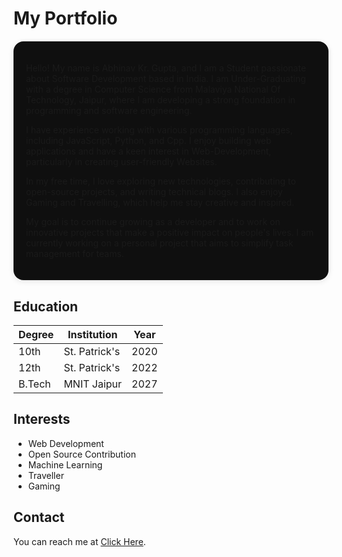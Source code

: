 # My Portfolio
<div style="background-color: #0f0f0f; border-radius: 16px; padding: 20px; margin: 20px 0; box-shadow: 0 2px 10px rgba(0, 0, 0, 0.1);">

Hello! My name is Abhinav Kr. Gupta, and I am a Student passionate about Software Development based in India. I am Under-Graduating with a degree in Computer Science from Malaviya National Of Technology, Jaipur, where I am developing a strong foundation in programming and software engineering.

I have experience working with various programming languages, including JavaScript, Python, and Cpp. I enjoy building web applications and have a keen interest in Web-Development, particularly in creating user-friendly Websites.

In my free time, I love exploring new technologies, contributing to open-source projects, and writing technical blogs. I also enjoy Gaming and Travelling, which help me stay creative and inspired.

My goal is to continue growing as a developer and to work on innovative projects that make a positive impact on people's lives. I am currently working on a personal project that aims to simplify task management for teams.
</div>



## Education

| Degree | Institution       | Year |
|--------|------------------|------ |
| 10th   | St. Patrick's    | 2020  |
| 12th   | St. Patrick's    | 2022  |
| B.Tech | MNIT Jaipur      | 2027  |


## Interests
- Web Development
- Open Source Contribution
- Machine Learning
- Traveller
- Gaming

## Contact
You can reach me at [Click Here](mailto:abhinavguptaxia9213@gmail.com).
